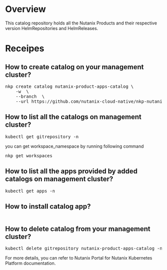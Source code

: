 # Overview

This catalog repository holds all the Nutanix Products and their respective version HelmRepositories and HelmReleases.

# Receipes

## How to create catalog on your management cluster?
<pre>
nkp create catalog nutanix-product-apps-catalog \
    -w <workspace_name> \
    --branch <catalog-release-branch-name> \
    --url https://github.com/nutanix-cloud-native/nkp-nutanix-product-catalog
</pre>

## How to list all the catalogs on management cluster?
<pre>
kubectl get gitrepository -n <workspace_namespace>
</pre>
you can get workspace_namespace by running following command
<pre>
nkp get workspaces
</pre>

## How to list all the apps provided by added catalogs on management cluster?
<pre>
kubectl get apps -n <workspace_namespace>
</pre>

## How to install catalog app?
<pre>
</pre>

## How to delete catalog from your management cluster?
<pre>
kubectl delete gitrepository nutanix-product-apps-catalog -n <workspace_namespace>
</pre>

For more details, you can refer to Nutanix Portal for Nutanix Kubernetes Platform documentation.